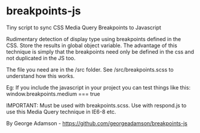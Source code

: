 breakpoints-js
==============

Tiny script to sync CSS Media Query Breakpoints to Javascript

Rudimentary detection of display type using breakpoints defined in the CSS. Store the results in global object variable.
The advantage of this technique is simply that the breakpoints need only be defined in the css and not duplicated in the JS too.

The file you need are in the /src folder. See /src/breakpoints.scss to understand how this works.

Eg: If you include the javascript in your project you can test things like this: window.breakpoints.medium === true

IMPORTANT: Must be used with breakpoints.scss.
           Use with respond.js to use this Media Query technique in IE6-8 etc.

By George Adamson - https://github.com/georgeadamson/breakpoints-js

